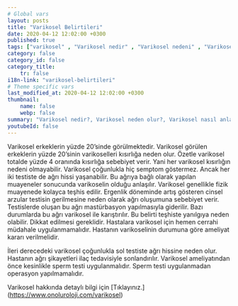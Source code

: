 ```yaml
---
# Global vars
layout: posts
title: "Varikosel Belirtileri"
date: 2020-04-12 12:02:00 +0300
published: true
tags: ["varikosel" , "Varikosel nedir" , "Varikosel nedeni" , "Varikosel nasıl olur" , "varikosel nasıl görünür" , "varikosel oluşumu", "Varikosel teşhis" , "varikosel belirti" , "Varikosel ameliyatı ne zaman" , "Varikosel ameliyatı nedir" , "Varikosel ameliyatı nasıl yapılır" , "Varikosel tedavi" , "varikosel çözümü" , "varikosel ameliyatı" , "varikosel kısırlığı" , "sperm sayısı tedavi" , "sperm sayısı arttırma" ]
category: false
category_id: false
category_title:
    tr: false
i18n-link: "varikosel-belirtileri"
# Theme specific vars
last_modified_at: 2020-04-12 12:02:00 +0300
thumbnail:
    name: false
    webp: false
summary: "Varikosel nedir?, Varikosel neden olur?, Varikosel nasıl anlaşılır?, Varikosel teşhisi? , Varikosel ne zaman ameliyat edilmeli? , Varikosel ameliyatı nedir?,  Varikosel ameliyatı nasıl yapılır?, Varikosel tedavisi?"
youtubeId: false
---
```






Varikosel erkeklerin yüzde 20’sinde görülmektedir. Varikosel görülen erkeklerin yüzde 20’sinin varikoselleri kısırlığa neden olur. Özetle varikosel totalde yüzde 4 oranında kısırlığa sebebiyet verir. Yani her varikosel kısırlığın nedeni olmayabilir. Varikosel çoğunlukla hiç semptom göstermez. Ancak her iki testiste de ağrı hissi yaşanabilir. Bu ağrıya bağlı olarak yapılan muayeneler sonucunda varikoselin olduğu anlaşılır. Varikosel genellikle fizik muayenede kolayca teşhis edilir. Ergenlik döneminde artış gösteren cinsel arzular testisin gerilmesine neden olarak ağrı oluşumuna sebebiyet verir. Testislerde oluşan bu ağrı mastürbasyon yapılmasıyla giderilir. Bazı durumlarda bu ağrı varikosel ile karıştırılır. Bu belirti teşhiste yanılgıya neden olabilir. Dikkat edilmesi gereklidir. Hastalara varikosel için hemen cerrahi müdahale uygulanmamalıdır. Hastanın varikoselinin durumuna göre ameliyat kararı verilmelidir.

İleri derecedeki varikosel çoğunlukla sol testiste ağrı hissine neden olur. Hastanın ağrı şikayetleri ilaç tedavisiyle sonlandırılır. Varikosel ameliyatından önce kesinlikle sperm testi uygulanmalıdır. Sperm testi uygulanmadan operasyon yapılmamalıdır.


Varikosel hakkında detaylı bilgi için [Tıklayınız.] (https://www.onoluroloji.com/varikosel)

